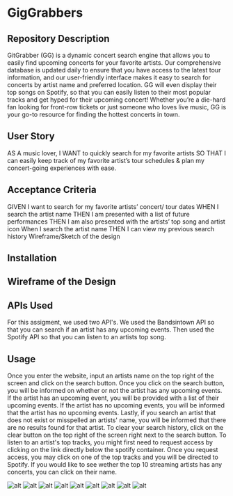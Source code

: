 # GigGrabbers

## Repository Description

GitGrabber (GG) is a dynamic concert search engine that allows you to easily find upcoming concerts for your favorite artists. Our comprehensive database is updated daily to ensure that you have access to the latest tour information, and our user-friendly interface makes it easy to search for concerts by artist name and preferred location. GG will even display their top songs on Spotify, so that you can easily listen to their most popular tracks and get hyped for their upcoming concert! Whether you’re a die-hard fan looking for front-row tickets or just someone who loves live music, GG is your go-to resource for finding the hottest concerts in town. 

## User Story

AS A music lover,
I WANT to quickly search for my favorite artists 
SO THAT I can easily keep track of my favorite artist’s tour schedules & plan my concert-going experiences with ease.

## Acceptance Criteria

GIVEN I want to search for my favorite artists’ concert/ tour dates
WHEN I search the artist name
THEN I am presented with a list of future performances 
THEN I am also presented with the artists’ top song and artist icon
When I search the artist name
THEN I can view my previous search history
Wireframe/Sketch of the design


## Installation

## Wireframe of the Design


## APIs Used 

For this assigment, we used two API's. We used the Bandsintown API so that you can search if an artist has any upcoming events. Then used the Spotify API so that you can listen to an artists top song.  




## Usage

Once you enter the website, input an artists name on the top right of the screen and click on the search button. Once you click on the search button, you will be informed on whether or not the artist has any upcoming events. If the artist has an upcoming event, you will be provided with a list of their upcoming events. If the artist has no upcoming events, you will be informed that the artist has no upcoming events. Lastly, if you search an artist that does not exist or misspelled an artists' name, you will be informed that there are no results found for that artist. To clear your search history, click on the clear button on the top right of the screen right next to the search button. To listen to an artist's top tracks, you might first need to request access by clicking on the link directly below the spotify container. Once you request access, you may click on one of the top tracks and you will be directed to Spotify. If you would like to see wether the top 10 streaming artists has any concerts, you can click on their name. 

![alt](./assets/Screenshots/1.png)
![alt](./assets/Screenshots/2.png)
![alt](./assets/Screenshots/3.png)
![alt](/assets/Screenshots/4.png)
![alt](./assets/Screenshots/5.png)
![alt](./assets/Screenshots/6.png)
![alt](/assets/Screenshots/7.png)
![alt](./assets/Screenshots/8.png)
![alt](/assets/Screenshots/9.png)